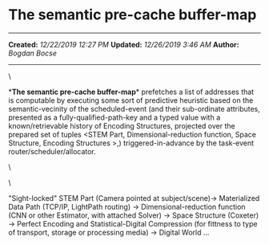 The semantic pre-cache buffer-map
=================================

  -------------- -----------------------
  **Created:**   *12/22/2019 12:27 PM*
  **Updated:**   *12/26/2019 3:46 AM*
  **Author:**    *Bogdan Bocse*
  -------------- -----------------------

\

\***The semantic pre-cache buffer-map**\* prefetches a list of addresses
that is computable by executing some sort of predictive heuristic based
on the semantic-vecinity of the scheduled-event (and their sub-ordinate
attributes, presented as a fully-qualified-path-key and a typed value
with a known/retrievable history of Encoding Structures, projected over
the prepared set of tuples \<STEM Part, Dimensional-reduction function,
Space Structure, Encoding Structures \>,) triggered-in-advance by the
task-event router/scheduler/allocator.

\

\

\"Sight-locked\" STEM Part (Camera pointed at subject/scene)-\>
Materialized Data Path (TCP/IP, LightPath routing) -\>
Dimensional-reduction function (CNN or other Estimator, with attached
Solver) -\> Space Structure (Coxeter) -\> Perfect Encoding and
Statistical-Digital Compression (for fittness to type of transport,
storage or processing media) -\> Digital World \...

 

